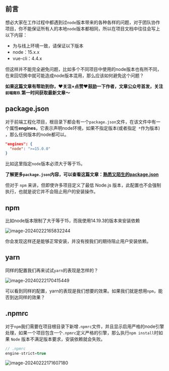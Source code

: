 ## 前言

想必大家在工作过程中都遇到过`node`版本带来的各种各样的问题，对于团队协作项目，你不能保证所有人的本地`node`版本都相同，所以在项目文档中往往会写上以下内容：

- 为与线上环境一致，请保证以下版本
- node：15.x.x
- vue-cli：4.4.x 

但这样并不能完全避免问题，比如多个不同项目中使用的node版本也有所不同，在来回切换中就可能造成node版本混用，那么应该如何避免这个问题？

**如果这篇文章有帮助到你，❤️关注+点赞❤️鼓励一下作者，文章公众号首发，关注 `前端南玖` 第一时间获取最新文章～**

## package.json

对于前端工程化项目，根目录下都会有一个`package.json`文件，在该文件中有一个属性**engines**，它表示声明node环境，如果不指定版本(或者指定` *`作为版本) ，那么任何版本的node都可以。

```json
"engines": {
  "node": ">=15.0.0"
}
```

比如这里指定`node`版本必须大于等于15。

**了解更多`package.json`内容，可以查看这篇文章：[熟悉又陌生的package.json](https://juejin.cn/post/7264228721581916216)**

但对于 `npm` 来讲，但即使许多项目定义了最低 Node.js 版本，此配置也不会强制执行，也就是说它并不会阻止用户的安装操作。

## npm

比如node版本限制了大于等于15，而我使用14.19.3的版本来安装依赖

![image-20240222165832244](/Users/songyao/Desktop/songyao/fe-nanjiu/article/2024/2024-02/images/node-2.png)

你会发现这样还是能够正常安装，并没有按我们的期待阻止用户安装依赖。

## yarn

同样的配置我们再来试试`yarn`的表现是怎样的？

![image-20240222170415449](/Users/songyao/Desktop/songyao/fe-nanjiu/article/2024/2024-02/images/node-3.png)

可以看到同样的配置，yarn的表现是我们想要的效果。如果我们就是想用`npm`，能否到达同样的效果？

## .npmrc

对于`npm`我们需要在项目根目录下新增`.npmrc`文件，并且显示启用严格的node引擎处理，如果一个项目包含一个`.npmrc`定义严格的引擎，那么执行`npm install`时如果 `Node` 版本不满足版本要求，安装依赖就会失败。

```js
// .npmrc
engine-strict=true
```

![image-20240222171607180](/Users/songyao/Desktop/songyao/fe-nanjiu/article/2024/2024-02/images/node-4.png)
